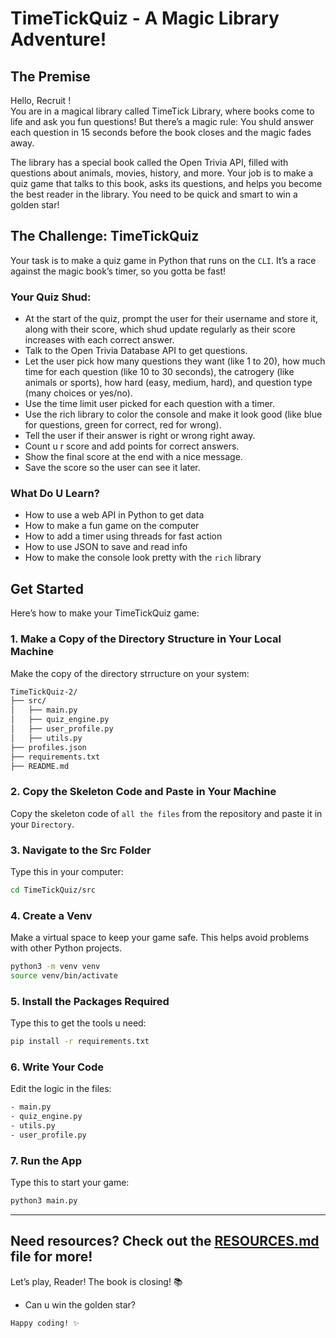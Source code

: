 # TimeTickQuiz - A Magic Library Adventure!  

## The Premise  
Hello, Recruit !  
You are in a magical library called TimeTick Library, where books come to life and ask you fun questions! But there’s a magic rule: You shuld answer each question in 15 seconds before the book closes and the magic fades away.  

The library has a special book called the Open Trivia API, filled with questions about animals, movies, history, and more. Your job is to make a quiz game that talks to this book, asks its questions, and helps you become the best reader in the library. You need to be quick and smart to win a golden star!

## The Challenge: TimeTickQuiz  
Your task is to make a quiz game in Python that runs on the `CLI`. It’s a race against the magic book’s timer, so you gotta be fast!  



### Your Quiz Shud:
- At the start of the quiz, prompt the user for their username and store it, along with their score, which shud update regularly as their score increases with each correct answer.
- Talk to the Open Trivia Database API to get questions.
- Let the user pick how many questions they want (like 1 to 20), how much time for each question (like 10 to 30 seconds), the catrogery (like animals or sports), how hard (easy, medium, hard), and question type (many choices or yes/no).
- Use the time limit user picked for each question with a timer.
- Use the rich library to color the console and make it look good (like blue for questions, green for correct, red for wrong).
- Tell the user if their answer is right or wrong right away.
- Count u r score and add points for correct answers.
- Show the final score at the end with a nice message.
- Save the score so the user can see it later.

### What Do U Learn?  
- How to use a web API in Python to get data  
- How to make a fun game on the computer  
- How to add a timer using threads for fast action  
- How to use JSON to save and read info  
- How to make the console look pretty with the `rich` library  

## Get Started  
Here’s how to make your TimeTickQuiz game:  

### 1. Make a Copy of the Directory Structure in Your Local Machine  
Make the copy of the directory strructure on your system:  
``` bash
TimeTickQuiz-2/
├── src/
│   ├── main.py
│   ├── quiz_engine.py
│   ├── user_profile.py
│   ├── utils.py
├── profiles.json
├── requirements.txt
├── README.md
```

### 2. Copy the Skeleton Code and Paste in Your Machine  
Copy the skeleton code of `all the files` from the repository and paste it in your `Directory`.  

### 3. Navigate to the Src Folder  
Type this in your computer:  
```bash
cd TimeTickQuiz/src
```
### 4. Create a Venv
Make a virtual space to keep your game safe. This helps avoid problems with other Python projects.

```bash
python3 -m venv venv
source venv/bin/activate
```
### 5. Install the Packages Required
Type this to get the tools u need:

```bash
pip install -r requirements.txt
```
### 6. Write Your Code
Edit the logic in the files:
``` bash
- main.py
- quiz_engine.py
- utils.py
- user_profile.py
```
### 7. Run the App
Type this to start your game:

``` bash
python3 main.py
```
---
Need resources? Check out the [RESOURCES.md](https://github.com/Kota-Jagadeesh/TimeTickQuiz-2/blob/main/RESOURCES.md) file for more!
---
Let’s play, Reader! The book is closing! 📚  
- Can u win the golden star?

``` bash
Happy coding! ✨
```